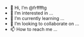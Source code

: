 - 👋 Hi, I’m @frfffftg
- 👀 I’m interested in ...
- 🌱 I’m currently learning ...
- 💞️ I’m looking to collaborate on ...
- 📫 How to reach me ...

<!---
frfffftg/frfffftg is a ✨ special ✨ repository because its `README.md` (this file) appears on your GitHub profile.
You can click the Preview link to take a look at your changes.
--->

